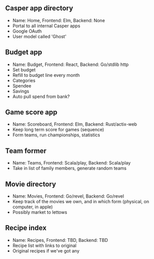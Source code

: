 ## Casper app directory
* Name: Home, Frontend: Elm, Backend: None
* Portal to all internal Casper apps
* Google OAuth
* User model called 'Ghost'

## Budget app
* Name: Budget, Frontend: React, Backend: Go/stdlib http
* Set budget
* Refill to budget line every month
* Categories
* Spendee
* Savings
* Auto pull spend from bank?

## Game score app
* Name: Scoreboard, Frontend: Elm, Backend: Rust/actix-web
* Keep long term score for games (sequence)
* Form teams, run championships, statistics

## Team former
* Name: Teams, Frontend: Scala/play, Backend: Scala/play
* Take in list of family members, generate random teams

## Movie directory
* Name: Movies, Frontend: Go/revel, Backend: Go/revel
* Keep track of the movies we own, and in which form (physical, on computer, in apple)
* Possibly market to lettows

## Recipe index
* Name: Recipes, Frontend: TBD, Backend: TBD
* Recipe list with links to original
* Original recipes if we've got any
